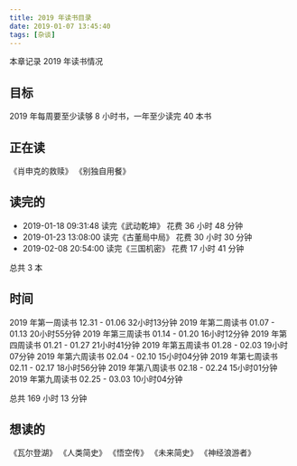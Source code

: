 ```yaml
---
title: 2019 年读书目录
date: 2019-01-07 13:45:40
tags: [杂谈]
---
```


本章记录 2019 年读书情况

<!-- more --><!-- toc -->

## 目标
2019 年每周要至少读够 8 小时书，一年至少读完 40 本书

## 正在读
《肖申克的救赎》
《别独自用餐》


## 读完的

- 2019-01-18 09:31:48 读完《武动乾坤》                                             花费 36 小时 48 分钟
- 2019-01-23 13:08:00 读完《古董局中局》                                           花费 30 小时 30 分钟
- 2019-02-08 20:54:00 读完《三国机密》                                             花费 17 小时 41 分钟

总共 3 本

## 时间

2019 年第一周读书   12.31 - 01.06 32小时13分钟
2019 年第二周读书   01.07 - 01.13 20小时55分钟
2019 年第三周读书   01.14 - 01.20 16小时12分钟
2019 年第四周读书   01.21 - 01.27 21小时41分钟
2019 年第五周读书   01.28 - 02.03 19小时07分钟
2019 年第六周读书   02.04 - 02.10 15小时04分钟
2019 年第七周读书   02.11 - 02.17 18小时56分钟
2019 年第八周读书   02.18 - 02.24 15小时01分钟
2019 年第九周读书   02.25 - 03.03 10小时04分钟


总共 169 小时 13 分钟


## 想读的

《瓦尔登湖》
《人类简史》
《悟空传》
《未来简史》
《神经浪游者》
